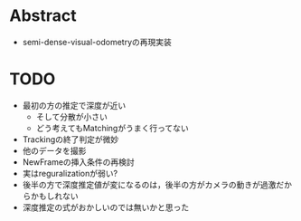 # Abstract
* semi-dense-visual-odometryの再現実装
# TODO 
* 最初の方の推定で深度が近い
    * そして分散が小さい
    * どう考えてもMatchingがうまく行ってない
* Trackingの終了判定が微妙
* 他のデータを撮影
* NewFrameの挿入条件の再検討
* 実はreguralizationが弱い?
* 後半の方で深度推定値が変になるのは，後半の方がカメラの動きが過激だからかもしれない
* 深度推定の式がおかしいのでは無いかと思った